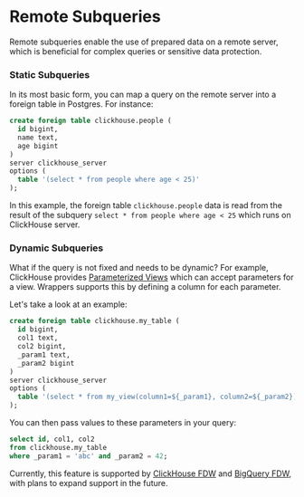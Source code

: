 # Remote Subqueries

Remote subqueries enable the use of prepared data on a remote server, which is beneficial for complex queries or sensitive data protection.

### Static Subqueries

In its most basic form, you can map a query on the remote server into a foreign table in Postgres. For instance:

```sql
create foreign table clickhouse.people (
  id bigint,
  name text,
  age bigint
)
server clickhouse_server
options (
  table '(select * from people where age < 25)'
);
```

In this example, the foreign table `clickhouse.people` data is read from the result of the subquery `select * from people where age < 25` which runs on ClickHouse server.

### Dynamic Subqueries

What if the query is not fixed and needs to be dynamic? For example, ClickHouse provides [Parameterized Views](https://clickhouse.com/docs/en/sql-reference/statements/create/view#parameterized-view) which can accept parameters for a view. Wrappers supports this by defining a column for each parameter.

Let's take a look at an example:

```sql
create foreign table clickhouse.my_table (
  id bigint,
  col1 text,
  col2 bigint,
  _param1 text,
  _param2 bigint
)
server clickhouse_server
options (
  table '(select * from my_view(column1=${_param1}, column2=${_param2}))'
);
```

You can then pass values to these parameters in your query:

```sql
select id, col1, col2
from clickhouse.my_table
where _param1 = 'abc' and _param2 = 42;
```

Currently, this feature is supported by [ClickHouse FDW](https://supabase.com/docs/guides/database/extensions/wrappers/clickhouse) and [BigQuery FDW](https://supabase.com/docs/guides/database/extensions/wrappers/bigquery), with plans to expand support in the future.
